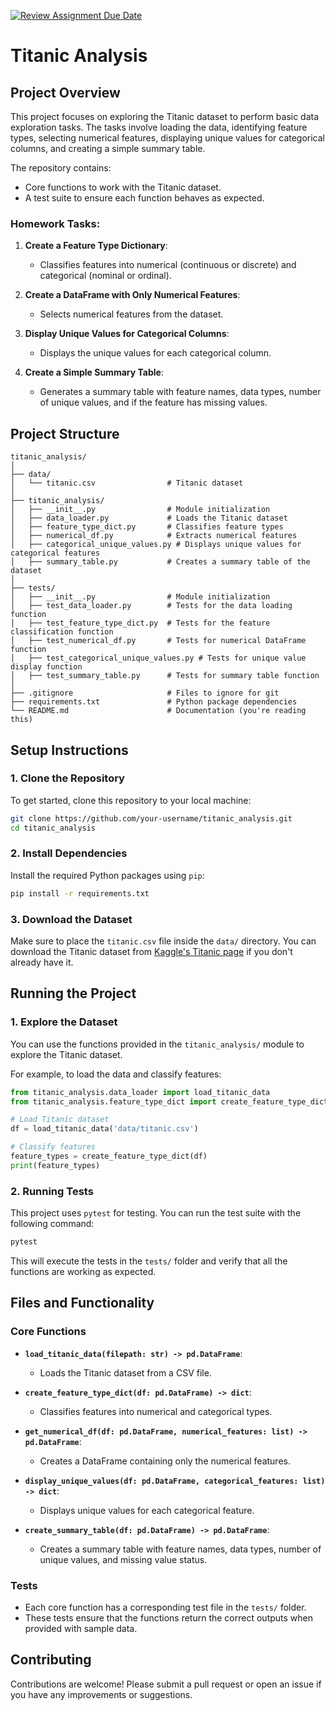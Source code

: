 [![Review Assignment Due Date](https://classroom.github.com/assets/deadline-readme-button-22041afd0340ce965d47ae6ef1cefeee28c7c493a6346c4f15d667ab976d596c.svg)](https://classroom.github.com/a/2_V-jg1k)

# Titanic Analysis

## Project Overview

This project focuses on exploring the Titanic dataset to perform basic data exploration tasks. The tasks involve loading the data, identifying feature types, selecting numerical features, displaying unique values for categorical columns, and creating a simple summary table.

The repository contains:
- Core functions to work with the Titanic dataset.
- A test suite to ensure each function behaves as expected.

### Homework Tasks:
1. **Create a Feature Type Dictionary**:
   - Classifies features into numerical (continuous or discrete) and categorical (nominal or ordinal).
   
2. **Create a DataFrame with Only Numerical Features**:
   - Selects numerical features from the dataset.
   
3. **Display Unique Values for Categorical Columns**:
   - Displays the unique values for each categorical column.
   
4. **Create a Simple Summary Table**:
   - Generates a summary table with feature names, data types, number of unique values, and if the feature has missing values.

## Project Structure

```
titanic_analysis/
│
├── data/
│   └── titanic.csv                # Titanic dataset
│
├── titanic_analysis/
│   ├── __init__.py                # Module initialization
│   ├── data_loader.py             # Loads the Titanic dataset
│   ├── feature_type_dict.py       # Classifies feature types
│   ├── numerical_df.py            # Extracts numerical features
│   ├── categorical_unique_values.py # Displays unique values for categorical features
│   ├── summary_table.py           # Creates a summary table of the dataset
│
├── tests/
│   ├── __init__.py                # Module initialization
│   ├── test_data_loader.py        # Tests for the data loading function
│   ├── test_feature_type_dict.py  # Tests for the feature classification function
│   ├── test_numerical_df.py       # Tests for numerical DataFrame function
│   ├── test_categorical_unique_values.py # Tests for unique value display function
│   ├── test_summary_table.py      # Tests for summary table function
│
├── .gitignore                     # Files to ignore for git
├── requirements.txt               # Python package dependencies
└── README.md                      # Documentation (you're reading this)
```

## Setup Instructions

### 1. Clone the Repository

To get started, clone this repository to your local machine:

```bash
git clone https://github.com/your-username/titanic_analysis.git
cd titanic_analysis
```

### 2. Install Dependencies

Install the required Python packages using `pip`:

```bash
pip install -r requirements.txt
```

### 3. Download the Dataset

Make sure to place the `titanic.csv` file inside the `data/` directory. You can download the Titanic dataset from [Kaggle's Titanic page](https://www.kaggle.com/c/titanic/data) if you don't already have it.

## Running the Project

### 1. Explore the Dataset

You can use the functions provided in the `titanic_analysis/` module to explore the Titanic dataset.

For example, to load the data and classify features:

```python
from titanic_analysis.data_loader import load_titanic_data
from titanic_analysis.feature_type_dict import create_feature_type_dict

# Load Titanic dataset
df = load_titanic_data('data/titanic.csv')

# Classify features
feature_types = create_feature_type_dict(df)
print(feature_types)
```

### 2. Running Tests

This project uses `pytest` for testing. You can run the test suite with the following command:

```bash
pytest
```

This will execute the tests in the `tests/` folder and verify that all the functions are working as expected.

## Files and Functionality

### Core Functions

- **`load_titanic_data(filepath: str) -> pd.DataFrame`**:
   - Loads the Titanic dataset from a CSV file.
   
- **`create_feature_type_dict(df: pd.DataFrame) -> dict`**:
   - Classifies features into numerical and categorical types.
   
- **`get_numerical_df(df: pd.DataFrame, numerical_features: list) -> pd.DataFrame`**:
   - Creates a DataFrame containing only the numerical features.
   
- **`display_unique_values(df: pd.DataFrame, categorical_features: list) -> dict`**:
   - Displays unique values for each categorical feature.
   
- **`create_summary_table(df: pd.DataFrame) -> pd.DataFrame`**:
   - Creates a summary table with feature names, data types, number of unique values, and missing value status.

### Tests

- Each core function has a corresponding test file in the `tests/` folder.
- These tests ensure that the functions return the correct outputs when provided with sample data.

## Contributing

Contributions are welcome! Please submit a pull request or open an issue if you have any improvements or suggestions.
